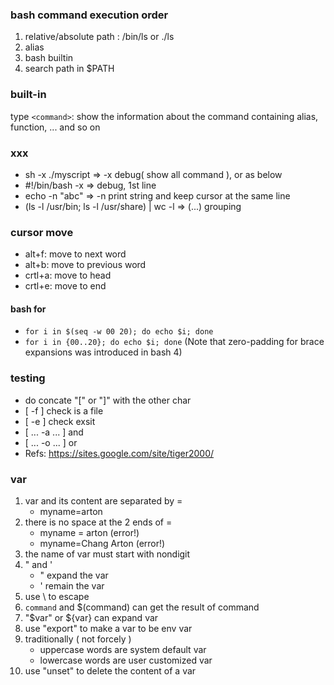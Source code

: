 ### bash command execution order
1. relative/absolute path : /bin/ls or ./ls
2. alias
3. bash builtin
4. search path in $PATH

### built-in
type `<command>`: show the information about the command containing alias, function, ... and so on

### xxx
*  sh -x ./myscript => -x debug( show all command ), or as below
*  #!/bin/bash -x => debug, 1st line
*  echo -n "abc" => -n print string and keep cursor at the same line
*  (ls -l /usr/bin; ls -l /usr/share) | wc -l => (...) grouping

### cursor move
*  alt+f: move to next word
*  alt+b: move to previous word
*  crtl+a: move to head
*  crtl+e: move to end

#### bash for
* `for i in $(seq -w 00 20); do echo $i; done`
* `for i in {00..20}; do echo $i; done` (Note that zero-padding for brace expansions was introduced in bash 4)

### testing
*  do concate "[" or "]" with the other char
*  [ -f ] check is a file
*  [ -e ] check exsit
*  [ ... -a ... ] and
*  [ ... -o ... ] or
*  Refs: <https://sites.google.com/site/tiger2000/>

### var
1. var and its content are separated by =
   *  myname=arton
2. there is no space at the 2 ends of =
   *  myname = arton (error!)
   *  myname=Chang Arton (error!)
3. the name of var must start with nondigit
4. " and '
   *  " expand the var
   *  ' remain the var
5. use \ to escape
6. `command` and $(command) can get the result of command
7. "$var" or ${var} can expand var
8. use "export" to make a var to be env var
9. traditionally ( not forcely )
   *  uppercase words are system default var
   *  lowercase words are user customized var
10. use "unset" to delete the content of a var
